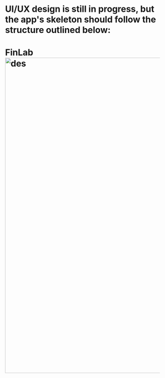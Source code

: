 # UI/UX design is still in progress, but the app's skeleton should follow the structure outlined below:

# FinLab<img width="1024" height="1024" alt="des" src="https://github.com/user-attachments/assets/769103e9-f185-4400-96e2-2fc92d45eaac" />
